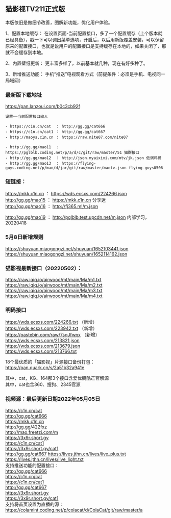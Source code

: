 ## 猫影视TV211正式版

本版依旧是做细节改善，图解新功能，优化用户体验。

1、配置本地缓存：
在设置页面-当前配置接口，多了一个配置缓存（上个版本就已经具备），戳一下可以调出菜单选项，开启后，以后用新版覆盖安装，可以保留原来的配置接口，也就是说用户的配置接口是支持缓存在本地的，如果关闭了，那就不会缓存到本地。

2、内置壁纸更新：
更丰富多样了，以前基本就几种，现在有好多种了。

3、新增推送功能：
手机“推送”电视观看方式（前提条件：必须是手机、电视同一局域网）

### 最新版下载地址

https://pan.lanzoui.com/b0c3cb92f

```猫影视更新后空壳解决方案
设置——当前配置接口输入

- https://c1n.cn/cat  ： http://gg.gg/cat666
- https://c1n.cn/cat1 ： http://gg.gg/cat667
- http://maoys.c1n.cn ： https://raw.nite07.com/nite07

- http://gg.gg/mao11  ： https://pglblb.coding.net/p/a/d/c/git/raw/master/51 猫群接口
- http://gg.gg/mao12  ： http://json.myaixixi.com/mtv/jk.json 低调鸡哥
- http://gg.gg/mao13  ： https://flying-guys.coding.net/p/mao/d/jar/git/raw/master/maotv.json flying-guys0506

```

### 短链接：  
https://mkk.c1n.cn ： https://wds.ecsxs.com/224266.json  
http://gg.gg/mao15 ： https://mkk.c1n.cn 分享迷  
http://gg.gg/mao16 ： http://fj365.ml/m.json  

http://gg.gg/mao19 ： http://pglblb.test.upcdn.net/m.json 内部学习，20220418  

### 5月8日新增规则  
https://shuyuan.miaogongzi.net/shuyuan/1652103441.json  
https://shuyuan.miaogongzi.net/shuyuan/1652114162.json

### 猫影视最新接口（20220502）：  
https://raw.iqiq.io/airwooo/mt/main/Ma/m1.txt  
https://raw.iqiq.io/airwooo/mt/main/Ma/m2.txt  
https://raw.iqiq.io/airwooo/mt/main/Ma/m3.txt  
https://raw.iqiq.io/airwooo/mt/main/Ma/m4.txt  

### 明码接口  
https://wds.ecsxs.com/224266.txt （新增）  
https://wds.ecsxs.com/223942.txt （新增）  
https://pastebin.com/raw/7sqJfwpx （新增）  
https://wds.ecsxs.com/213821.json  
https://wds.ecsxs.com/213679.json  
https://wds.ecsxs.com/213766.txt  

18个最优质的「猫影视」片源接口备份打包：  
https://pan.quark.cn/s/2a51b32a941e  

其中，cat，KG、164那3个接口含爱优腾酷芒官解源  
其中，cat也含360、搜狗、2345官源  

### 视频源：最后更新日期2022年05月05日  
https://c1n.cn/cat  
http://gg.gg/cat666  
https://mkk.c1n.cn  
http://gg.gg/422fxz  
http://mao.freetzi.com/m  
https://3x9r.short.gy  
https://c1n.cn/cat1  
https://3x9r.short.gy/cat1  
http://gg.gg/cat667 https://lives.jthn.cn/lives/live_plus.txt  
https://lives.jthn.cn/lives/live_light.txt  
支持推送功能的配置接口：  
http://gg.gg/cat666  
https://c1n.cn/cat  
https://c1n.cn/cat1  
http://gg.gg/cat667  
https://3x9r.short.gy  
https://3x9r.short.gy/cat1  
支持将首页设置为直播的源：  
https://colamint.coding.net/p/colacat/d/ColaCat/git/raw/master/a  

